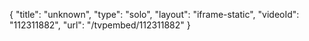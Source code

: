 {
    "title": "unknown",
    "type": "solo",
    "layout": "iframe-static",
    "videoId": "112311882",
    "url": "\/tvpembed\/112311882"
}